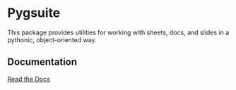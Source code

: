 # Pygsuite

This package provides utilities for working with sheets, docs, and slides 
in a pythonic, object-oriented way.

## Documentation

[Read the Docs](https://pygsuite.readthedocs.io/en/latest/)